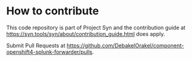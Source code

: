 # How to contribute

This code repository is part of Project Syn and the contribution guide at
https://syn.tools/syn/about/contribution_guide.html does apply.

Submit Pull Requests at https://github.com/DebakelOrakel/component-openshift4-splunk-forwarder/pulls.
